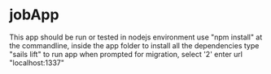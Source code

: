 # jobApp

This app should be run or tested in nodejs environment
use "npm install" at the commandline, inside the app folder  to install all the dependencies 
type "sails lift" to run app
when prompted for migration, select '2'
enter url "localhost:1337"
